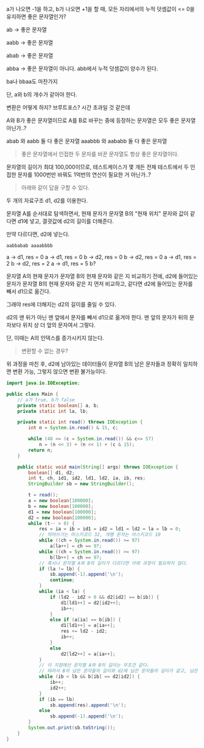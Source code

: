 a가 나오면 -1을 하고, b가 나오면 +1을 할 때, 모든 자리에서의 누적 덧셈값이 <= 0을 유지하면 좋은 문자열인가?

ab -> 좋은 문자열

aabb -> 좋은 문자열

abab -> 좋은 문자열

abba -> 좋은 문자열이 아니다. abb에서 누적 덧셈값이 양수가 된다.

ba나 bbaa도 마찬가지

단, a와 b의 개수가 같아야 한다.

변환은 어떻게 하지? 브루트포스? 시간 초과일 것 같은데

<!--

1. 문자열 A에서 B와 다른 자리들을 식별한다.
2. 식별된 자리들 중 인접한 자리들을 바꾸는데, 서로 다른 문자끼리만 바꾼다.

예제 1번부터 B와 다르지 않은 위치의 문자도 바꾼다.
-->

A와 B가 좋은 문자열이므로 A를 B로 바꾸는 중에 등장하는 문자열은 모두 좋은 문자열 아닌가..?

abab 와 aabb 둘 다 좋은 문자열
aaabbb 와 aababb 둘 다 좋은 문자열

> 좋은 문자열에서 인접한 두 문자를 바꾼 문자열도 항상 좋은 문자열이다.

문자열의 길이가 최대 100,000이므로, 테스트케이스가 몇 개든 전체 테스트에서 두 인접한 문자를 1000번만 바꿔도 1억번의 연산이 필요한 거 아닌가..?

> 아래와 같이 답을 구할 수 있다.

두 개의 자료구조 d1, d2를 이용한다.

문자열 A를 순서대로 탐색하면서, 현재 문자가 문자열 B의 "현재 위치" 문자와 값이 같다면 d1에 넣고, 결괏값에 d2의 길이를 더해준다.

만약 다르다면, d2에 넣는다.

```
aabbabab aaaabbbb
```

a → d1, res = 0
a → d1, res = 0
b → d2, res = 0
b → d2, res = 0
a → d1, res = 2
b → d2, res = 2
a → d1, res = 5
b?

문자열 A의 현재 문자가 문자열 B의 현재 문자와 같은 지 비교하기 전에, d2에 들어있는 문자가 문자열 B의 현재 문자와 같은 지 먼저 비교하고, 같다면 d2에 들어있는 문자를 빼서 d1으로 옮긴다.

그래야 res에 더해지는 d2의 길이를 줄일 수 있다.

d2의 맨 뒤가 아닌 맨 앞에서 문자를 빼서 d1으로 옮겨야 한다. 맨 앞의 문자가 뒤의 문자보다 위치 상 더 앞의 문자여서 그렇다.

단, 이때는 A의 인덱스를 증가시키지 않는다.

> 변환할 수 없는 경우?

위 과정을 마친 후, d2에 남아있는 데이터들이 문자열 B의 남은 문자들과 정확히 일치하면 변환 가능, 그렇지 않으면 변환 불가능이다.

```java
import java.io.IOException;

public class Main {
	// a가 true, b가 false
	private static boolean[] a, b;
	private static int la, lb;

	private static int read() throws IOException {
		int n = System.in.read() & 15, c;

		while (48 <= (c = System.in.read()) && c<= 57)
			n = (n << 3) + (n << 1) + (c & 15);
		return n;
	}

	public static void main(String[] args) throws IOException {
		boolean[] d1, d2;
		int t, ch, id1, id2, ld1, ld2, ia, ib, res;
		StringBuilder sb = new StringBuilder();

		t = read();
		a = new boolean[100000];
		b = new boolean[100000];
		d1 = new boolean[100000];
		d2 = new boolean[100000];
		while (t-- > 0) {
			res = ia = ib = id1 = id2 = ld1 = ld2 = la = lb = 0;
			// 띄어쓰기는 마스키코드 32, 개행 문자는 아스키코드 10
			while ((ch = System.in.read()) >= 97)
				a[la++] = ch == 97;
			while ((ch = System.in.read()) >= 97)
				b[lb++] = ch == 97;
			// 혹시나 문자열 A와 B의 길이가 다르다면 아래 과정이 필요하지 않다.
			if (la != lb) {
				sb.append(-1).append('\n');
				continue;
			}
			while (ia < la) {
				if (ld2 - id2 > 0 && d2[id2] == b[ib]) {
					d1[ld1++] = d2[id2++];
					ib++;
				}
				else if (a[ia] == b[ib]) {
					d1[ld1++] = a[ia++];
					res += ld2 - id2;
					ib++;
				}
				else
					d2[ld2++] = a[ia++];
			}
			// 이 지점에선 문자열 A와 B의 길이는 무조건 같다.
			// 따라서 B의 남은 문자들의 길이와 d2에 남은 문자들의 길이가 같고, 남은 두 문자열이 일치하는지 확인하면 된다.
			while (ib < lb && b[ib] == d2[id2]) {
				ib++;
				id2++;
			}
			if (ib == lb)
				sb.append(res).append('\n');
			else
				sb.append(-1).append('\n');
		}
		System.out.print(sb.toString());
	}
}
```